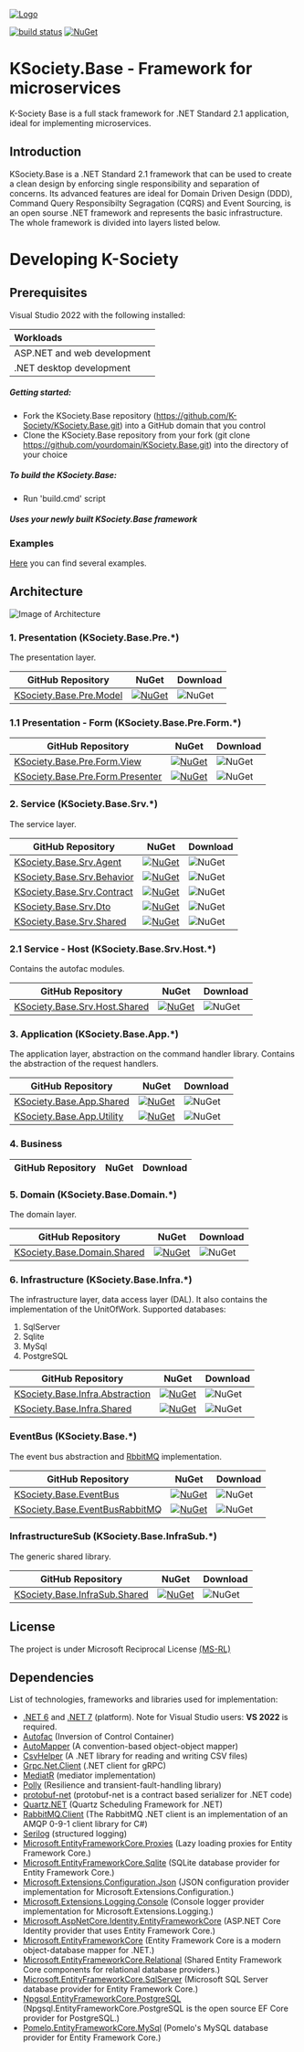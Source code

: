 [![Logo](https://github.com/K-Society/KSociety.Base/blob/master/docs/K-Society__Logo_vs-negative.png)](https://github.com/K-Society)

[![build status](https://img.shields.io/github/actions/workflow/status/K-Society/KSociety.Base/build.yml?branch=develop)](https://github.com/K-Society/KSociety.Base/actions/workflows/build.yml?query=branch%3Adevelop) [![NuGet](https://img.shields.io/nuget/v/KSociety.Base.InfraSub.Shared)](https://www.nuget.org/profiles/K-Society)

# KSociety.Base - Framework for microservices

K-Society Base is a full stack framework for .NET Standard 2.1 application, ideal for implementing microservices.

## Introduction

KSociety.Base is a .NET Standard 2.1 framework that can be used to create a clean design by enforcing single responsibility and separation of concerns.
Its advanced features are ideal for Domain Driven Design (DDD), Command Query Responsibilty Segragation (CQRS) and Event Sourcing, is an open sourse 
.NET framework and represents the basic infrastructure. The whole framework is divided into layers listed below.

# Developing K-Society

## Prerequisites

Visual Studio 2022 with the following installed:

| Workloads |
| :-------- |
| ASP.NET and web development |
| .NET desktop development |

##### Getting started:

* Fork the KSociety.Base repository (https://github.com/K-Society/KSociety.Base.git)
 into a GitHub domain that you control
* Clone the KSociety.Base repository from your fork (git clone https://github.com/yourdomain/KSociety.Base.git)
 into the directory of your choice

##### To build the KSociety.Base:

 * Run 'build.cmd' script

 ##### Uses your newly built KSociety.Base framework

### Examples

[Here](https://github.com/K-Society/KSociety.Example) you can find several examples.

## Architecture

![Image of Architecture](https://github.com/K-Society/KSociety.Base/blob/master/docs/Architecture_view_for_KSociety.Base.png)


### 1. Presentation (KSociety.Base.Pre.*)
The presentation layer.

| GitHub Repository | NuGet | Download |
| ------------- | ------------- | ------------- |
| [KSociety.Base.Pre.Model](https://github.com/K-Society/KSociety.Base/tree/master/src/01/01/KSociety.Base.Pre.Model) | [![NuGet](https://img.shields.io/nuget/v/KSociety.Base.Pre.Model)](https://www.nuget.org/packages/KSociety.Base.Pre.Model) | ![NuGet](https://img.shields.io/nuget/dt/KSociety.Base.Pre.Model) |

### 1.1 Presentation - Form (KSociety.Base.Pre.Form.*)
| GitHub Repository | NuGet | Download |
| ------------- | ------------- | ------------- |
| [KSociety.Base.Pre.Form.View](https://github.com/K-Society/KSociety.Base/tree/master/src/01/01/KSociety.Base.Pre.Form.View) | [![NuGet](https://img.shields.io/nuget/v/KSociety.Base.Pre.Form.View)](https://www.nuget.org/packages/KSociety.Base.Pre.Form.View) | ![NuGet](https://img.shields.io/nuget/dt/KSociety.Base.Pre.Form.View) |
| [KSociety.Base.Pre.Form.Presenter](https://github.com/K-Society/KSociety.Base/tree/master/src/01/01/KSociety.Base.Pre.Form.Presenter) | [![NuGet](https://img.shields.io/nuget/v/KSociety.Base.Pre.Form.Presenter)](https://www.nuget.org/packages/KSociety.Base.Pre.Form.Presenter) | ![NuGet](https://img.shields.io/nuget/dt/KSociety.Base.Pre.Form.Presenter) |

### 2. Service (KSociety.Base.Srv.*)
The service layer.

| GitHub Repository | NuGet | Download |
| ------------- | ------------- | ------------- |
| [KSociety.Base.Srv.Agent](https://github.com/K-Society/KSociety.Base/tree/develop/src/01/02/KSociety.Base.Srv.Agent) | [![NuGet](https://img.shields.io/nuget/v/KSociety.Base.Srv.Agent)](https://www.nuget.org/packages/KSociety.Base.Srv.Agent) | ![NuGet](https://img.shields.io/nuget/dt/KSociety.Base.Srv.Agent) |
| [KSociety.Base.Srv.Behavior](https://github.com/K-Society/KSociety.Base/tree/develop/src/01/02/KSociety.Base.Srv.Behavior) | [![NuGet](https://img.shields.io/nuget/v/KSociety.Base.Srv.Behavior)](https://www.nuget.org/packages/KSociety.Base.Srv.Behavior) | ![NuGet](https://img.shields.io/nuget/dt/KSociety.Base.Srv.Behavior) |
| [KSociety.Base.Srv.Contract](https://github.com/K-Society/KSociety.Base/tree/develop/src/01/02/KSociety.Society.Base.Srv.Contract) | [![NuGet](https://img.shields.io/nuget/v/KSociety.Base.Srv.Contract)](https://www.nuget.org/packages/KSociety.Base.Srv.Contract) | ![NuGet](https://img.shields.io/nuget/dt/KSociety.Base.Srv.Contract) |
| [KSociety.Base.Srv.Dto](https://github.com/K-Society/KSociety.Base/tree/develop/src/01/02/KSociety.Base.Srv.Dto) | [![NuGet](https://img.shields.io/nuget/v/KSociety.Base.Srv.Dto)](https://www.nuget.org/packages/KSociety.Base.Srv.Dto) | ![NuGet](https://img.shields.io/nuget/dt/KSociety.Base.Srv.Dto) |
| [KSociety.Base.Srv.Shared](https://github.com/K-Society/KSociety.Base/tree/develop/src/01/02/KSociety.Base.Srv.Shared) | [![NuGet](https://img.shields.io/nuget/v/KSociety.Base.Srv.Shared)](https://www.nuget.org/packages/KSociety.Base.Srv.Shared) | ![NuGet](https://img.shields.io/nuget/dt/KSociety.Base.Srv.Shared) |

### 2.1 Service - Host (KSociety.Base.Srv.Host.*)
Contains the autofac modules.

| GitHub Repository | NuGet | Download |
| ------------- | ------------- | ------------- |
| [KSociety.Base.Srv.Host.Shared](https://github.com/K-Society/KSociety.Base/tree/master/src/01/02/Host/KSociety.Base.Srv.Host.Shared) | [![NuGet](https://img.shields.io/nuget/v/KSociety.Base.Srv.Host.Shared)](https://www.nuget.org/packages/KSociety.Base.Srv.Host.Shared) | ![NuGet](https://img.shields.io/nuget/dt/KSociety.Base.Srv.Host.Shared) |

### 3. Application (KSociety.Base.App.*)
The application layer, abstraction on the command handler library.
Contains the abstraction of the request handlers.

| GitHub Repository | NuGet | Download |
| ------------- | ------------- | ------------- |
| [KSociety.Base.App.Shared](https://github.com/K-Society/KSociety.Base/tree/develop/src/01/03/KSociety.Base.App.Shared) | [![NuGet](https://img.shields.io/nuget/v/KSociety.Base.App.Shared)](https://www.nuget.org/packages/KSociety.Base.App.Shared) | ![NuGet](https://img.shields.io/nuget/dt/KSociety.Base.App.Shared) |
| [KSociety.Base.App.Utility](https://github.com/K-Society/KSociety.Base/tree/develop/src/01/03/KSociety.Base.App.Utility) | [![NuGet](https://img.shields.io/nuget/v/KSociety.Base.App.Utility)](https://www.nuget.org/packages/KSociety.Base.App.Utility) | ![NuGet](https://img.shields.io/nuget/dt/KSociety.Base.App.Utility) |

### 4. Business
| GitHub Repository | NuGet | Download |
| ------------- | ------------- | ------------- |

### 5. Domain (KSociety.Base.Domain.*)
The domain layer.

| GitHub Repository | NuGet | Download |
| ------------- | ------------- | ------------- |
| [KSociety.Base.Domain.Shared](https://github.com/K-Society/KSociety.Base/tree/develop/src/01/05/KSociety.Base.Domain.Shared) | [![NuGet](https://img.shields.io/nuget/v/KSociety.Base.Domain.Shared)](https://www.nuget.org/packages/KSociety.Base.Domain.Shared) | ![NuGet](https://img.shields.io/nuget/dt/KSociety.Base.Domain.Shared) |

### 6. Infrastructure (KSociety.Base.Infra.*)
The infrastructure layer, data access layer (DAL).
It also contains the implementation of the UnitOfWork.
Supported databases:
1. SqlServer
2. Sqlite
3. MySql
4. PostgreSQL

| GitHub Repository | NuGet | Download |
| ------------- | ------------- | ------------- |
| [KSociety.Base.Infra.Abstraction](https://github.com/K-Society/KSociety.Base/tree/develop/src/01/06/KSociety.Base.Infra.Abstraction) | [![NuGet](https://img.shields.io/nuget/v/KSociety.Base.Infra.Abstraction)](https://www.nuget.org/packages/KSociety.Base.Infra.Abstraction) | ![NuGet](https://img.shields.io/nuget/dt/KSociety.Base.Infra.Abstraction) |
| [KSociety.Base.Infra.Shared](https://github.com/K-Society/KSociety.Base/tree/develop/src/01/06/KSociety.Base.Infra.Shared) | [![NuGet](https://img.shields.io/nuget/v/KSociety.Base.Infra.Shared)](https://www.nuget.org/packages/KSociety.Base.Infra.Shared) | ![NuGet](https://img.shields.io/nuget/dt/KSociety.Base.Infra.Shared) |

### EventBus (KSociety.Base.*)
The event bus abstraction and [RbbitMQ](https://www.rabbitmq.com/) implementation.

| GitHub Repository | NuGet | Download |
| ------------- | ------------- | ------------- |
| [KSociety.Base.EventBus](https://github.com/K-Society/KSociety.Base/tree/develop/src/01/KSocietyBaseEventBus/KSociety.Base.EventBus) | [![NuGet](https://img.shields.io/nuget/v/KSociety.Base.EventBus)](https://www.nuget.org/packages/KSociety.Base.EventBus) | ![NuGet](https://img.shields.io/nuget/dt/KSociety.Base.EventBus) |
| [KSociety.Base.EventBusRabbitMQ](https://github.com/K-Society/KSociety.Base/tree/develop/src/01/KSocietyBaseEventBus/KSociety.Base.EventBusRabbitMQ) | [![NuGet](https://img.shields.io/nuget/v/KSociety.Base.EventBusRabbitMQ)](https://www.nuget.org/packages/KSociety.Base.EventBusRabbitMQ) | ![NuGet](https://img.shields.io/nuget/dt/KSociety.Base.EventBusRabbitMQ) |

### InfrastructureSub (KSociety.Base.InfraSub.*)
The generic shared library.

| GitHub Repository | NuGet | Download |
| ------------- | ------------- | ------------- |
| [KSociety.Base.InfraSub.Shared](https://github.com/K-Society/KSociety.Base/tree/master/docs/KSociety.Base.InfraSub.Shared) | [![NuGet](https://img.shields.io/nuget/v/KSociety.Base.InfraSub.Shared)](https://www.nuget.org/packages/KSociety.Base.InfraSub.Shared) | ![NuGet](https://img.shields.io/nuget/dt/KSociety.Base.InfraSub.Shared) |

## License
The project is under Microsoft Reciprocal License [(MS-RL)](http://www.opensource.org/licenses/MS-RL)

## Dependencies

List of technologies, frameworks and libraries used for implementation:

- [.NET 6](https://dotnet.microsoft.com/download/dotnet/6.0) and [.NET 7](https://dotnet.microsoft.com/download/dotnet/7.0) (platform). Note for Visual Studio users: **VS 2022** is required.
- [Autofac](https://autofac.org/) (Inversion of Control Container)
- [AutoMapper](https://automapper.org/) (A convention-based object-object mapper)
- [CsvHelper](https://joshclose.github.io/CsvHelper/) (A .NET library for reading and writing CSV files)
- [Grpc.Net.Client](https://github.com/grpc/grpc-dotnet) (.NET client for gRPC)
- [MediatR](https://github.com/jbogard/MediatR) (mediator implementation)
- [Polly](https://github.com/App-vNext/Polly) (Resilience and transient-fault-handling library)
- [protobuf-net](https://github.com/protobuf-net/protobuf-net) (protobuf-net is a contract based serializer for .NET code)
- [Quartz.NET](https://www.quartz-scheduler.net/) (Quartz Scheduling Framework for .NET)
- [RabbitMQ.Client](https://www.rabbitmq.com/dotnet.html) (The RabbitMQ .NET client is an implementation of an AMQP 0-9-1 client library for C#)
- [Serilog](https://serilog.net/) (structured logging)
- [Microsoft.EntityFrameworkCore.Proxies](https://www.nuget.org/packages/Microsoft.EntityFrameworkCore.Proxies) (Lazy loading proxies for Entity Framework Core.)
- [Microsoft.EntityFrameworkCore.Sqlite](https://www.nuget.org/packages/Microsoft.EntityFrameworkCore.Sqlite) (SQLite database provider for Entity Framework Core.)
- [Microsoft.Extensions.Configuration.Json](https://www.nuget.org/packages/Microsoft.Extensions.Configuration.Json) (JSON configuration provider implementation for Microsoft.Extensions.Configuration.)
- [Microsoft.Extensions.Logging.Console](https://www.nuget.org/packages/Microsoft.Extensions.Logging.Console) (Console logger provider implementation for Microsoft.Extensions.Logging.)
- [Microsoft.AspNetCore.Identity.EntityFrameworkCore](https://www.nuget.org/packages/Microsoft.AspNetCore.Identity.EntityFrameworkCore) (ASP.NET Core Identity provider that uses Entity Framework Core.)
- [Microsoft.EntityFrameworkCore](https://www.nuget.org/packages/Microsoft.EntityFrameworkCore) (Entity Framework Core is a modern object-database mapper for .NET.)
- [Microsoft.EntityFrameworkCore.Relational](https://www.nuget.org/packages?q=Microsoft.EntityFrameworkCore.Relational) (Shared Entity Framework Core components for relational database providers.)
- [Microsoft.EntityFrameworkCore.SqlServer](https://www.nuget.org/packages/Microsoft.EntityFrameworkCore.SqlServer) (Microsoft SQL Server database provider for Entity Framework Core.)
- [Npgsql.EntityFrameworkCore.PostgreSQL](https://www.nuget.org/packages/Npgsql.EntityFrameworkCore.PostgreSQL) (Npgsql.EntityFrameworkCore.PostgreSQL is the open source EF Core provider for PostgreSQL.)
- [Pomelo.EntityFrameworkCore.MySql](https://www.nuget.org/packages/Pomelo.EntityFrameworkCore.MySql) (Pomelo's MySQL database provider for Entity Framework Core.)

